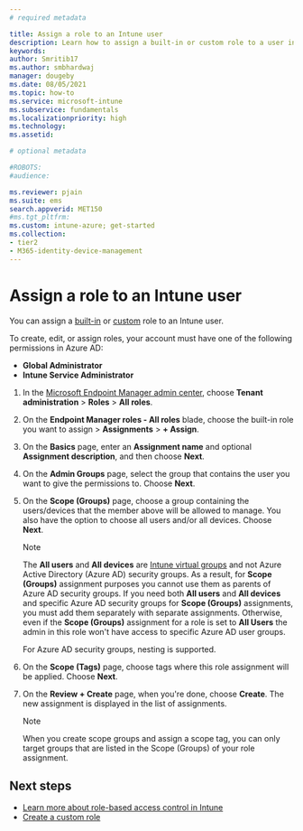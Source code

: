 ```yaml
---
# required metadata

title: Assign a role to an Intune user
description: Learn how to assign a built-in or custom role to a user in Microsoft Intune.
keywords:
author: Smritib17
ms.author: smbhardwaj
manager: dougeby
ms.date: 08/05/2021
ms.topic: how-to
ms.service: microsoft-intune
ms.subservice: fundamentals
ms.localizationpriority: high
ms.technology:
ms.assetid: 

# optional metadata

#ROBOTS:
#audience:

ms.reviewer: pjain
ms.suite: ems
search.appverid: MET150
#ms.tgt_pltfrm:
ms.custom: intune-azure; get-started
ms.collection:
- tier2
- M365-identity-device-management
---
```


# Assign a role to an Intune user

You can assign a [built-in](role-based-access-control.md#built-in-roles) or [custom](create-custom-role.md) role to an Intune user.

To create, edit, or assign roles, your account must have one of the following permissions in Azure AD:
- **Global Administrator**
- **Intune Service Administrator**

1. In the [Microsoft Endpoint Manager admin center](https://go.microsoft.com/fwlink/?linkid=2109431), choose **Tenant administration** > **Roles** > **All roles**.

2. On the **Endpoint Manager roles - All roles** blade, choose the built-in role you want to assign > **Assignments** > **+ Assign**.

3. On the **Basics** page, enter an **Assignment name** and optional **Assignment description**, and then choose **Next**.

4. On the **Admin Groups** page, select the group that contains the user you want to give the permissions to. Choose **Next**.

5. On the **Scope (Groups)** page, choose a group containing the users/devices that the member above will be allowed to manage. You also have the option to choose all users and/or all devices. Choose **Next**.
  
      > [!NOTE] 
      > The **All users** and **All devices** are [Intune virtual groups](groups-add.md) and not Azure Active Directory (Azure AD) security groups. As a result, for **Scope (Groups)** assignment purposes you cannot use them as parents of Azure AD security groups. If you need both **All users** and **All devices** and specific Azure AD security groups for **Scope (Groups)** assignments, you must add them separately with separate assignments. Otherwise, even if the **Scope (Groups)** assignment for a role is set to **All Users** the admin in this role won't have access to specific Azure AD user groups.
      >  
      > For Azure AD security groups, nesting is supported.

7. On the **Scope (Tags)** page, choose tags where this role assignment will be applied. Choose **Next**.

8. On the **Review + Create** page, when you're done, choose **Create**. The new assignment is displayed in the list of assignments.

    > [!NOTE] 
    > When you create scope groups and assign a scope tag, you can only target groups that are listed in the Scope (Groups) of your role assignment.

## Next steps
- [Learn more about role-based access control in Intune](role-based-access-control.md)
- [Create a custom role](create-custom-role.md)


